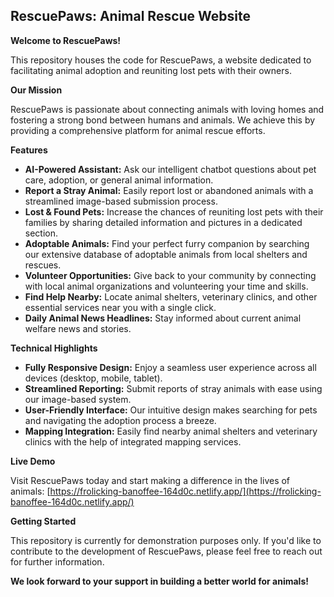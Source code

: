 ## RescuePaws: Animal Rescue Website

**Welcome to RescuePaws!**

This repository houses the code for RescuePaws, a website dedicated to facilitating animal adoption and reuniting lost pets with their owners.

**Our Mission**

RescuePaws is passionate about connecting animals with loving homes and fostering a strong bond between humans and animals. We achieve this by providing a comprehensive platform for animal rescue efforts.

**Features**

* **AI-Powered Assistant:** Ask our intelligent chatbot questions about pet care, adoption, or general animal information. 
* **Report a Stray Animal:** Easily report lost or abandoned animals with a streamlined image-based submission process.
* **Lost & Found Pets:** Increase the chances of reuniting lost pets with their families by sharing detailed information and pictures in a dedicated section. 
* **Adoptable Animals:** Find your perfect furry companion by searching our extensive database of adoptable animals from local shelters and rescues.
* **Volunteer Opportunities:** Give back to your community by connecting with local animal organizations and volunteering your time and skills.
* **Find Help Nearby:** Locate animal shelters, veterinary clinics, and other essential services near you with a single click.
* **Daily Animal News Headlines:** Stay informed about current animal welfare news and stories.

**Technical Highlights**

* **Fully Responsive Design:** Enjoy a seamless user experience across all devices (desktop, mobile, tablet).
* **Streamlined Reporting:** Submit reports of stray animals with ease using our image-based system.
* **User-Friendly Interface:** Our intuitive design makes searching for pets and navigating the adoption process a breeze.
* **Mapping Integration:** Easily find nearby animal shelters and veterinary clinics with the help of integrated mapping services.

**Live Demo**

Visit RescuePaws today and start making a difference in the lives of animals: [https://frolicking-banoffee-164d0c.netlify.app/](https://frolicking-banoffee-164d0c.netlify.app/)

**Getting Started**

This repository is currently for demonstration purposes only. If you'd like to contribute to the development of RescuePaws, please feel free to reach out for further information.

**We look forward to your support in building a better world for animals!**
